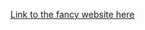 <a href="https://conradbuck.github.io/simple-link-tree/" target="_blank">Link to the fancy website here</a>

